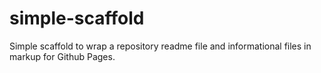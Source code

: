 # simple-scaffold
Simple scaffold to wrap a repository readme file and informational files in markup for Github Pages.

